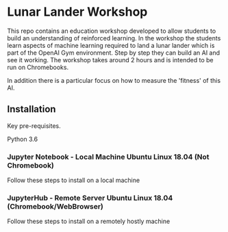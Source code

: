 # Lunar Lander Workshop

This repo contains an education workshop developed to allow students to build an understanding of reinforced learning. In the workshop the students learn aspects of machine learning required to land a lunar lander which is part of the OpenAI Gym environment. Step by step they can build an AI and see it working. The workshop takes around 2 hours and is intended to be run on Chromebooks. 

In addition there is a particular focus on how to measure the 'fitness' of this AI. 


## Installation

Key pre-requisites.

Python 3.6



### Jupyter Notebook - Local Machine Ubuntu Linux 18.04 (Not Chromebook)
Follow these steps to install on a local machine 

### JupyterHub - Remote Server Ubuntu Linux 18.04 (Chromebook/WebBrowser)
Follow these steps to install on a remotely hostly machine 







